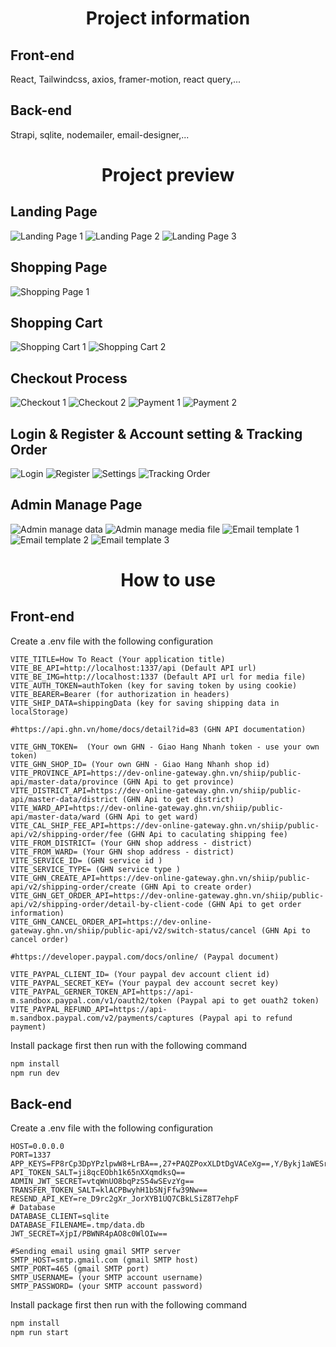 <div align="center" style="font-size:40px, line-height:48px;font-weight:bold">
  <h1>
  <b>Project information</b></h1>
</div>

<h2><b>Front-end</b></h2>
React, Tailwindcss, axios, framer-motion, react query,...

<h2><b>Back-end</b></h2>
Strapi, sqlite, nodemailer, email-designer,...


<div align="center" style="font-size:40px, line-height:48px;font-weight:bold">
  <h1>
  <b>Project preview</b></h1>
</div>

<h2><b>Landing Page</b></h2>

![Landing Page 1](./preview%20img/HomePage_1.png)
![Landing Page 2](./preview%20img/HomePage_2.png)
![Landing Page 3](./preview%20img/HomePage_3.png)

<h2><b>Shopping Page</b></h2>

![Shopping Page 1](./preview%20img/ShoppingPage.png)

<h2><b>Shopping Cart</b></h2>

![Shopping Cart 1](./preview%20img/ShoppingCart_1.png)
![Shopping Cart 2](./preview%20img/ShoppingCart_2.png)

<h2><b>Checkout Process</b></h2>

![Checkout 1](./preview%20img/CheckoutBilling.png)
![Checkout 2](./preview%20img/CheckoutPayment.png)
![Payment 1](./preview%20img/PaypalPayment.png)
![Payment 2](./preview%20img/VNPayPayment.png)

<h2><b>Login & Register & Account setting & Tracking Order</b></h2>

![Login](./preview%20img/SignIn.png)
![Register](./preview%20img/Register.png)
![Settings](./preview%20img/AccountSetting.png)
![Tracking Order](./preview%20img/TrackingOrder.png)

<h2><b>Admin Manage Page</b></h2>

![Admin manage data](./preview%20img/AdminManagePage.png)
![Admin manage media file](./preview%20img/AdminManagePage.png)
![Email template 1](./preview%20img/ConfirmAccountTemplate.png)
![Email template 2](./preview%20img/ResetPasswordTemplate.png)
![Email template 3](./preview%20img/ConfirmOrderTemplate.png)

<div align="center" style="font-size:40px, line-height:48px;font-weight:bold">
  <h1>
  <b>How to use</b></h1>
</div>

<h2><b>Front-end</b></h2>

Create a .env file with the following configuration

```
VITE_TITLE=How To React (Your application title)
VITE_BE_API=http://localhost:1337/api (Default API url)
VITE_BE_IMG=http://localhost:1337 (Default API url for media file)
VITE_AUTH_TOKEN=authToken (key for saving token by using cookie)
VITE_BEARER=Bearer (for authorization in headers)
VITE_SHIP_DATA=shippingData (key for saving shipping data in localStorage)

#https://api.ghn.vn/home/docs/detail?id=83 (GHN API documentation)

VITE_GHN_TOKEN=  (Your own GHN - Giao Hang Nhanh token - use your own token)
VITE_GHN_SHOP_ID= (Your own GHN - Giao Hang Nhanh shop id)
VITE_PROVINCE_API=https://dev-online-gateway.ghn.vn/shiip/public-api/master-data/province (GHN Api to get province)
VITE_DISTRICT_API=https://dev-online-gateway.ghn.vn/shiip/public-api/master-data/district (GHN Api to get district)
VITE_WARD_API=https://dev-online-gateway.ghn.vn/shiip/public-api/master-data/ward (GHN Api to get ward)
VITE_CAL_SHIP_FEE_API=https://dev-online-gateway.ghn.vn/shiip/public-api/v2/shipping-order/fee (GHN Api to caculating shipping fee)
VITE_FROM_DISTRICT= (Your GHN shop address - district)
VITE_FROM_WARD= (Your GHN shop address - district)
VITE_SERVICE_ID= (GHN service id )
VITE_SERVICE_TYPE= (GHN service type )
VITE_GHN_CREATE_API=https://dev-online-gateway.ghn.vn/shiip/public-api/v2/shipping-order/create (GHN Api to create order)
VITE_GHN_GET_ORDER_API=https://dev-online-gateway.ghn.vn/shiip/public-api/v2/shipping-order/detail-by-client-code (GHN Api to get order information)
VITE_GHN_CANCEL_ORDER_API=https://dev-online-gateway.ghn.vn/shiip/public-api/v2/switch-status/cancel (GHN Api to cancel order)

#https://developer.paypal.com/docs/online/ (Paypal document)

VITE_PAYPAL_CLIENT_ID= (Your paypal dev account client id)
VITE_PAYPAL_SECRET_KEY= (Your paypal dev account secret key)
VITE_PAYPAL_GERNER_TOKEN_API=https://api-m.sandbox.paypal.com/v1/oauth2/token (Paypal api to get ouath2 token)
VITE_PAYPAL_REFUND_API=https://api-m.sandbox.paypal.com/v2/payments/captures (Paypal api to refund payment)
```

Install package first then run with the following command

```bash
npm install
npm run dev
```

<h2><b>Back-end</b></h2>

Create a .env file with the following configuration

```
HOST=0.0.0.0
PORT=1337
APP_KEYS=FP8rCp3DpYPzlpwW8+LrBA==,27+PAQZPoxXLDtDgVACeXg==,Y/Bykj1aWESrcWkP9FvvOg==,Ln5zCeZnNZ1CN23axfU2lQ==
API_TOKEN_SALT=ji8qcEObh1k65nXXqmdksQ==
ADMIN_JWT_SECRET=vtqWnUO8bqPzS54wSEvzYg==
TRANSFER_TOKEN_SALT=klACPBwyhH1bSNjFfw39Nw==
RESEND_API_KEY=re_D9rc2gXr_JorXYB1UQ7CBkLSiZ8T7ehpF
# Database
DATABASE_CLIENT=sqlite
DATABASE_FILENAME=.tmp/data.db
JWT_SECRET=XjpI/PBWNR4pAO8c0WlOIw==

#Sending email using gmail SMTP server
SMTP_HOST=smtp.gmail.com (gmail SMTP host)
SMTP_PORT=465 (gmail SMTP port)
SMTP_USERNAME= (your SMTP account username)
SMTP_PASSWORD= (your SMTP account password)

```

Install package first then run with the following command

```bash
npm install
npm run start
```
